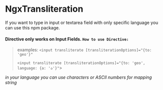 # NgxTransliteration

If you want to type in input or textarea field with only specific language you can use this npm package.

#### Directive only works on Input Fields. `How to use Directive:`
> examples: 
> `<input transliterate [transliterationOptions]="{to: 'geo'}"`
> 
> `<input transliterate [transliterationOptions]="{to: 'geo', language: {a: 'ა'}"`>

_in your language you can use characters or ASCII numbers for mapping string_
